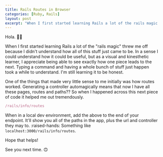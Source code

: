 ```yaml
---
title: Rails Routes in Browser
categories: [Ruby, Rails]
layout: post
excerpt: "When I first started learning Rails a lot of the rails magic threw me off because I didn't understand how all of this stuff just came to be."
---
```


Hola. 👋🏾

When I first started learning Rails a lot of the "rails magic" threw me off because I didn't understand how all of this stuff just came to be. In a sense I could understand how it could be useful, but as a visual and kinesthetic learner, I appreciate being able to see exactly how one piece leads to the next. Typing a command and having a whole bunch of stuff just happen took a while to understand. I'm still learning it to be honest.

One of the things that made very little sense to me initially was how routes worked. Generating a controller automagically means that now I have all these pages, routes and paths?? So when I happened across this next piece of code it helped me out tremendously.

```jsx
/rails/info/routes
```

When in a local dev environment, add the above to the end of your endpoint. It'll show you all of the paths in the app, plus the url and controller they may to. :raised-hands: Something like `localhost:3000/rails/info/routes`.

Hope that helps!

See you next time. 🙃
